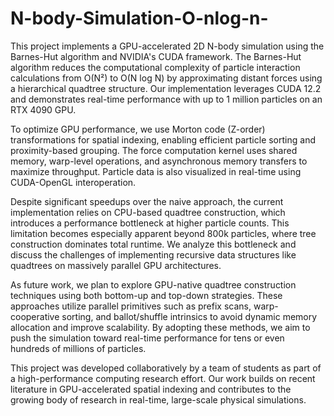 # N-body-Simulation-O-nlog-n-
This project implements a GPU-accelerated 2D N-body simulation using the Barnes-Hut algorithm and NVIDIA's CUDA framework. The Barnes-Hut algorithm reduces the computational complexity of particle interaction calculations from O(N²) to O(N log N) by approximating distant forces using a hierarchical quadtree structure. Our implementation leverages CUDA 12.2 and demonstrates real-time performance with up to 1 million particles on an RTX 4090 GPU.

To optimize GPU performance, we use Morton code (Z-order) transformations for spatial indexing, enabling efficient particle sorting and proximity-based grouping. The force computation kernel uses shared memory, warp-level operations, and asynchronous memory transfers to maximize throughput. Particle data is also visualized in real-time using CUDA-OpenGL interoperation.

Despite significant speedups over the naive approach, the current implementation relies on CPU-based quadtree construction, which introduces a performance bottleneck at higher particle counts. This limitation becomes especially apparent beyond 800k particles, where tree construction dominates total runtime. We analyze this bottleneck and discuss the challenges of implementing recursive data structures like quadtrees on massively parallel GPU architectures.

As future work, we plan to explore GPU-native quadtree construction techniques using both bottom-up and top-down strategies. These approaches utilize parallel primitives such as prefix scans, warp-cooperative sorting, and ballot/shuffle intrinsics to avoid dynamic memory allocation and improve scalability. By adopting these methods, we aim to push the simulation toward real-time performance for tens or even hundreds of millions of particles.

This project was developed collaboratively by a team of students as part of a high-performance computing research effort. Our work builds on recent literature in GPU-accelerated spatial indexing and contributes to the growing body of research in real-time, large-scale physical simulations.

